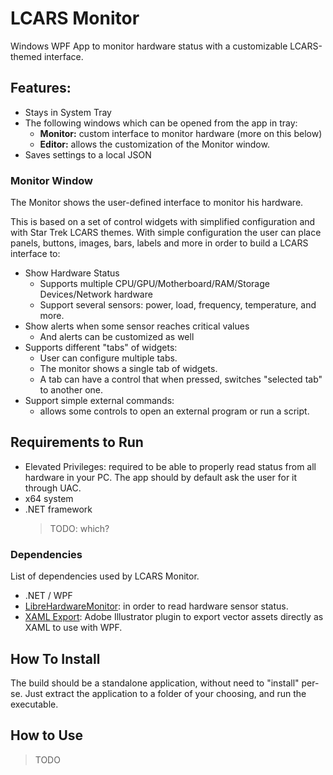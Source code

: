 # LCARS Monitor
Windows WPF App to monitor hardware status with a customizable LCARS-themed interface.

## Features:
* Stays in System Tray
* The following windows which can be opened from the app in tray:
    * **Monitor:** custom interface to monitor hardware (more on this below)
    * **Editor:** allows the customization of the Monitor window.
* Saves settings to a local JSON

### Monitor Window
The Monitor shows the user-defined interface to monitor his hardware.

This is based on a set of control widgets with simplified configuration and with Star Trek LCARS themes.
With simple configuration the user can place panels, buttons, images, bars, labels and more in order to build a LCARS interface to:
* Show Hardware Status
    * Supports multiple CPU/GPU/Motherboard/RAM/Storage Devices/Network hardware
    * Support several sensors: power, load, frequency, temperature, and more.
* Show alerts when some sensor reaches critical values
    * And alerts can be customized as well
* Supports different "tabs" of widgets:
    * User can configure multiple tabs.
    * The monitor shows a single tab of widgets.
    * A tab can have a control that when pressed, switches "selected tab" to another one.
* Support simple external commands:
    * allows some controls to open an external program or run a script.


## Requirements to Run
* Elevated Privileges: required to be able to properly read status from all hardware in your PC. The app should by default ask the user for it through UAC.
* x64 system
* .NET framework
    > TODO: which?

### Dependencies
List of dependencies used by LCARS Monitor.
* .NET / WPF
* [LibreHardwareMonitor](https://github.com/LibreHardwareMonitor/LibreHardwareMonitor): in order to read hardware sensor status.
* [XAML Export](https://www.mikeswanson.com/xamlexport/): Adobe Illustrator plugin to export vector assets directly as XAML to use with WPF.


## How To Install
The build should be a standalone application, without need to "install" per-se.
Just extract the application to a folder of your choosing, and run the executable.

## How to Use
> TODO